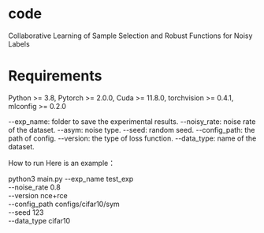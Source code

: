 # code
Collaborative Learning of Sample Selection and  Robust Functions for Noisy Labels

# Requirements
Python >= 3.8, Pytorch >= 2.0.0, Cuda >= 11.8.0, torchvision >= 0.4.1, mlconfig >= 0.2.0


--exp_name:  folder to save the experimental results.
--noisy_rate:  noise rate of the dataset.
--asym:  noise type.
--seed:  random seed.
--config_path:  the path of config.
--version:  the type of loss function.
--data_type:  name of the dataset.

How to run
Here is an example：

python3  main.py --exp_name      test_exp \
                    --noise_rate    0.8                  \
                    --version       nce+rce              \
                    --config_path   configs/cifar10/sym \
                    --seed          123 \
	                  --data_type  cifar10
